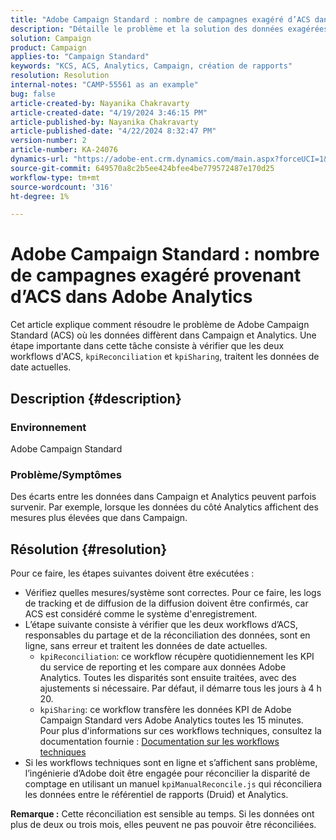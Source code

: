 ```yaml
---
title: "Adobe Campaign Standard : nombre de campagnes exagéré d’ACS dans Adobe Analytics"
description: "Détaille le problème et la solution des données exagérées dans Adobe Analytics envoyées depuis Campaign."
solution: Campaign
product: Campaign
applies-to: "Campaign Standard"
keywords: "KCS, ACS, Analytics, Campaign, création de rapports"
resolution: Resolution
internal-notes: "CAMP-55561 as an example"
bug: false
article-created-by: Nayanika Chakravarty
article-created-date: "4/19/2024 3:46:15 PM"
article-published-by: Nayanika Chakravarty
article-published-date: "4/22/2024 8:32:47 PM"
version-number: 2
article-number: KA-24076
dynamics-url: "https://adobe-ent.crm.dynamics.com/main.aspx?forceUCI=1&pagetype=entityrecord&etn=knowledgearticle&id=647839f4-63fe-ee11-a1ff-6045bd0065f9"
source-git-commit: 649570a8c2b5ee424bfee4be779572487e170d25
workflow-type: tm+mt
source-wordcount: '316'
ht-degree: 1%

---
```


# Adobe Campaign Standard : nombre de campagnes exagéré provenant d’ACS dans Adobe Analytics


Cet article explique comment résoudre le problème de Adobe Campaign Standard (ACS) où les données diffèrent dans Campaign et Analytics. Une étape importante dans cette tâche consiste à vérifier que les deux workflows d&#39;ACS, `kpiReconciliation` et `kpiSharing`, traitent les données de date actuelles.

## Description {#description}


### Environnement

Adobe Campaign Standard

### Problème/Symptômes

Des écarts entre les données dans Campaign et Analytics peuvent parfois survenir. Par exemple, lorsque les données du côté Analytics affichent des mesures plus élevées que dans Campaign.


## Résolution {#resolution}


Pour ce faire, les étapes suivantes doivent être exécutées :

- Vérifiez quelles mesures/système sont correctes. Pour ce faire, les logs de tracking et de diffusion de la diffusion doivent être confirmés, car ACS est considéré comme le système d&#39;enregistrement.
- L’étape suivante consiste à vérifier que les deux workflows d’ACS, responsables du partage et de la réconciliation des données, sont en ligne, sans erreur et traitent les données de date actuelles.
   - `kpiReconciliation`: ce workflow récupère quotidiennement les KPI du service de reporting et les compare aux données Adobe Analytics. Toutes les disparités sont ensuite traitées, avec des ajustements si nécessaire. Par défaut, il démarre tous les jours à 4 h 20.
   - `kpiSharing`: ce workflow transfère les données KPI de Adobe Campaign Standard vers Adobe Analytics toutes les 15 minutes.\
     Pour plus d&#39;informations sur ces workflows techniques, consultez la documentation fournie : [Documentation sur les workflows techniques](https://experienceleague.adobe.com/en/docs/campaign-standard/using/administrating/application-settings/technical-workflows#::text=Technical%20workflows%20are%20used%20to,technical%20processes%20in%20Adobe%20Campaign.&amp;text=This%20workflow%20analyse%20the%20tracking,it%20is%20started%20tous%20day)
- Si les workflows techniques sont en ligne et s’affichent sans problème, l’ingénierie d’Adobe doit être engagée pour réconcilier la disparité de comptage en utilisant un manuel `kpiManualReconcile.js` qui réconciliera les données entre le référentiel de rapports (Druid) et Analytics.


<b>Remarque :</b> Cette réconciliation est sensible au temps. Si les données ont plus de deux ou trois mois, elles peuvent ne pas pouvoir être réconciliées.
